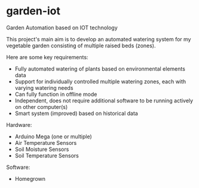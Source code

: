 # garden-iot
Garden Automation based on IOT technology

This project's main aim is to develop an automated watering system for my vegetable garden consisting of multiple raised beds (zones). 

Here are some key requirements:

- Fully automated watering of plants based on environmental elements data
- Support for individually controlled multiple watering zones, each with varying watering needs
- Can fully function in offline mode
- Independent, does not require additional software to be running actively on other computer(s)
- Smart system (improved) based on historical data


Hardware:
- Arduino Mega (one or multiple)
- Air Temperature Sensors
- Soil Moisture Sensors
- Soil Temperature Sensors
  

Software:

 - Homegrown
  
  
